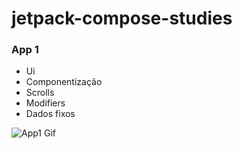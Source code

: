 # jetpack-compose-studies

### App 1
- Ui
- Componentização
- Scrolls
- Modifiers
- Dados fixos

![App1 Gif](/utils/app1.gif "App 1")
 
